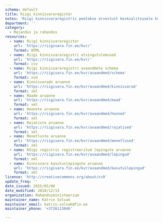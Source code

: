 ```yaml
---
schema: default
title: Riigi kinnisvararegister
notes: 'Riigi kinnisvararegistris peetakse arvestust keskvalitsusele kuuluva või tema poolt kasutatava kinnisvara üle. Õiguslik tähendus on riigivara valitseja ja volitatud asutuse määramise andmetel. Põhimäärus: https://www.riigiteataja.ee/akt/128122010002. Lisaks XML andmeteenustele on masinloetaval kujul andmed allalaetavad vajutades rakenduse https://riigivara.fin.ee/kvr/ otsingutulemuste lehel nupule CSV.'
department: ''
category:
  - Majandus ja rahandus
resources:
  - name: Riigi kinnisvararegister
    url: 'https://riigivara.fin.ee/kvr/'
    format: HTML
  - name: Riigi kinnisvararegistri otsingutulemused
    url: 'https://riigivara.fin.ee/kvr/'
    format: csv
  - name: Riigi kinnisvararegistri avaandmete schema
    url: 'https://riigivara.fin.ee/kvr/avaandmed/schema'
    format: xsd
  - name: Kinnisvarade aruanne
    url: 'https://riigivara.fin.ee/kvr/avaandmed/kinnisvarad'
    format: xml
  - name: Maade aruanne
    url: 'https://riigivara.fin.ee/kvr/avaandmed/maad'
    format: xml
  - name: Hoonete aruanne
    url: 'https://riigivara.fin.ee/kvr/avaandmed/hooned'
    format: xml
  - name: Rajatiste aruanne
    url: 'https://riigivara.fin.ee/kvr/avaandmed/rajatised'
    format: xml
  - name: Menetluste aruanne
    url: 'https://riigivara.fin.ee/kvr/avaandmed/menetlused'
    format: xml
  - name: Kõigi registris registreeritud lepingute aruanne
    url: 'https://riigivara.fin.ee/kvr/avaandmed/lepingud'
    format: xml
  - name: Kinnisvara kasutuslepingute aruanne
    url: 'https://riigivara.fin.ee/kvr/avaandmed/kasutuslepingud'
    format: xml
license: 'http://creativecommons.org/about/cc0'
update_freq: ''
date_issued: 2015/05/08
date_modified: 2018/12/13
organization: Rahandusministeerium
maintainer_name: Katrin Solvak
maintainer_email: katrin.solvak@fin.ee
maintainer_phone: '+3726113046'

---
```

